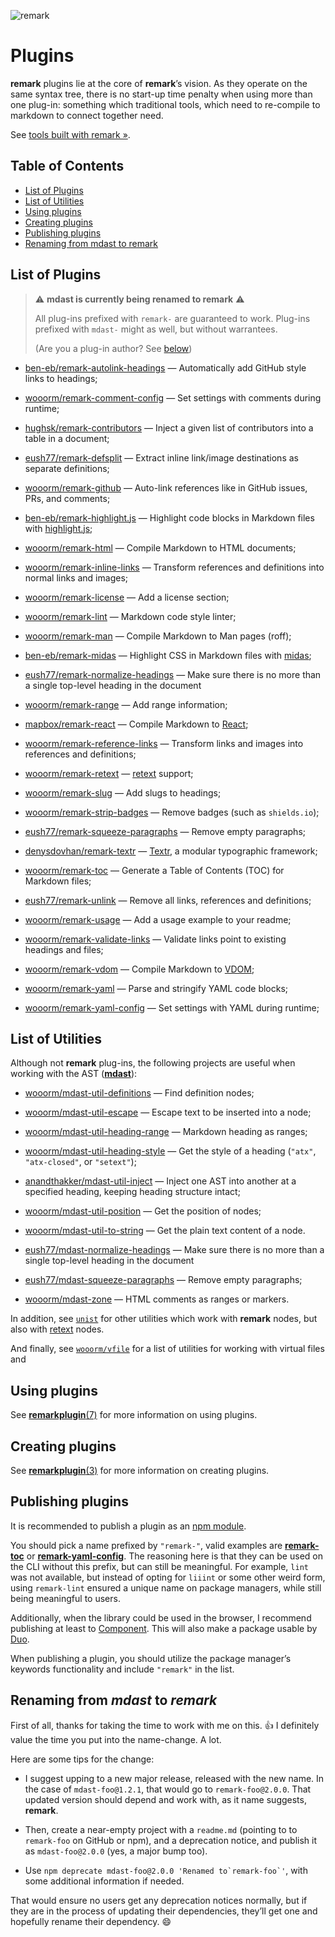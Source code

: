 ![remark](https://cdn.rawgit.com/wooorm/remark/master/logo.svg)

# Plugins

**remark** plugins lie at the core of **remark**’s vision. As they operate on
the same syntax tree, there is no start-up time penalty when using more than
one plug-in: something which traditional tools, which need to re-compile
to markdown to connect together need.

See [tools built with remark »](https://github.com/wooorm/remark/blob/master/doc/products.md).

## Table of Contents

*   [List of Plugins](#list-of-plugins)
*   [List of Utilities](#list-of-utilities)
*   [Using plugins](#using-plugins)
*   [Creating plugins](#creating-plugins)
*   [Publishing plugins](#publishing-plugins)
*   [Renaming from mdast to remark](#renaming-from-mdast-to-remark)

## List of Plugins

> :warning: **mdast is currently being renamed to remark** :warning:
>
> All plug-ins prefixed with `remark-` are guaranteed to work.
> Plug-ins prefixed with `mdast-` might as well, but without warrantees.
>
> (Are you a plug-in author? See [below](#renaming-from-mdast-to-remark))

*   [ben-eb/remark-autolink-headings](https://github.com/ben-eb/remark-autolink-headings)
    — Automatically add GitHub style links to headings;

*   [wooorm/remark-comment-config](https://github.com/wooorm/remark-comment-config)
    — Set settings with comments during runtime;

*   [hughsk/remark-contributors](https://github.com/hughsk/remark-contributors)
    — Inject a given list of contributors into a table in a document;

*   [eush77/remark-defsplit](https://github.com/eush77/remark-defsplit)
    — Extract inline link/image destinations as separate definitions;

*   [wooorm/remark-github](https://github.com/wooorm/remark-github)
    — Auto-link references like in GitHub issues, PRs, and comments;

*   [ben-eb/remark-highlight.js](https://github.com/ben-eb/remark-highlight.js)
    — Highlight code blocks in Markdown files with
    [highlight.js](https://github.com/isagalaev/highlight.js);

*   [wooorm/remark-html](https://github.com/wooorm/remark-html)
    — Compile Markdown to HTML documents;

*   [wooorm/remark-inline-links](https://github.com/wooorm/remark-inline-links)
    — Transform references and definitions into normal links and images;

*   [wooorm/remark-license](https://github.com/wooorm/remark-license)
    — Add a license section;

*   [wooorm/remark-lint](https://github.com/wooorm/remark-lint)
    — Markdown code style linter;

*   [wooorm/remark-man](https://github.com/wooorm/remark-man)
    — Compile Markdown to Man pages (roff);

*   [ben-eb/remark-midas](https://github.com/ben-eb/remark-midas)
    — Highlight CSS in Markdown files with [midas](https://github.com/ben-eb/midas);

*   [eush77/remark-normalize-headings](https://github.com/eush77/remark-normalize-headings)
    — Make sure there is no more than a single top-level heading in the document

*   [wooorm/remark-range](https://github.com/wooorm/remark-range)
    — Add range information;

*   [mapbox/remark-react](https://github.com/mapbox/remark-react)
    — Compile Markdown to [React](https://github.com/facebook/react);

*   [wooorm/remark-reference-links](https://github.com/wooorm/remark-reference-links)
    — Transform links and images into references and definitions;

*   [wooorm/remark-retext](https://github.com/wooorm/remark-retext)
    — [retext](https://github.com/wooorm/retext) support;

*   [wooorm/remark-slug](https://github.com/wooorm/remark-slug)
    — Add slugs to headings;

*   [wooorm/remark-strip-badges](https://github.com/wooorm/remark-strip-badges)
    — Remove badges (such as `shields.io`);

*   [eush77/remark-squeeze-paragraphs](https://github.com/eush77/remark-squeeze-paragraphs)
    — Remove empty paragraphs;

*   [denysdovhan/remark-textr](https://github.com/denysdovhan/remark-textr)
    — [Textr](https://github.com/shuvalov-anton/textr), a modular typographic
    framework;

*   [wooorm/remark-toc](https://github.com/wooorm/remark-toc)
    — Generate a Table of Contents (TOC) for Markdown files;

*   [eush77/remark-unlink](https://github.com/eush77/remark-unlink)
    — Remove all links, references and definitions;

*   [wooorm/remark-usage](https://github.com/wooorm/remark-usage)
    — Add a usage example to your readme;

*   [wooorm/remark-validate-links](https://github.com/wooorm/remark-validate-links)
    — Validate links point to existing headings and files;

*   [wooorm/remark-vdom](https://github.com/wooorm/remark-vdom)
    — Compile Markdown to [VDOM](https://github.com/Matt-Esch/virtual-dom/);

*   [wooorm/remark-yaml](https://github.com/wooorm/remark-yaml)
    — Parse and stringify YAML code blocks;

*   [wooorm/remark-yaml-config](https://github.com/wooorm/remark-yaml-config)
    — Set settings with YAML during runtime;

## List of Utilities

Although not **remark** plug-ins, the following projects are useful when
working with the AST ([**mdast**](https://github.com/wooorm/mdast)):

*   [wooorm/mdast-util-definitions](https://github.com/wooorm/mdast-util-definitions)
    — Find definition nodes;

*   [wooorm/mdast-util-escape](https://github.com/wooorm/mdast-util-escape)
    — Escape text to be inserted into a node;

*   [wooorm/mdast-util-heading-range](https://github.com/wooorm/mdast-util-heading-range)
    — Markdown heading as ranges;

*   [wooorm/mdast-util-heading-style](https://github.com/wooorm/mdast-util-heading-style)
    — Get the style of a heading (`"atx"`, `"atx-closed"`, or `"setext"`);

*   [anandthakker/mdast-util-inject](https://github.com/anandthakker/mdast-util-inject)
    — Inject one AST into another at a specified heading, keeping heading
    structure intact;

*   [wooorm/mdast-util-position](https://github.com/wooorm/mdast-util-position)
    — Get the position of nodes;

*   [wooorm/mdast-util-to-string](https://github.com/wooorm/mdast-util-to-string)
    — Get the plain text content of a node.

*   [eush77/mdast-normalize-headings](https://github.com/eush77/mdast-normalize-headings)
    — Make sure there is no more than a single top-level heading in the document

*   [eush77/mdast-squeeze-paragraphs](https://github.com/eush77/mdast-squeeze-paragraphs)
    — Remove empty paragraphs;

*   [wooorm/mdast-zone](https://github.com/wooorm/mdast-zone)
    — HTML comments as ranges or markers.

In addition, see [`unist`](https://github.com/wooorm/unist#unist-node-utilties)
for other utilities which work with **remark** nodes, but also with
[retext](https://github.com/wooorm/retext) nodes.

And finally, see [`wooorm/vfile`](https://github.com/wooorm/vfile#related-tools)
for a list of utilities for working with virtual files and

## Using plugins

See [**remarkplugin**(7)](https://github.com/wooorm/remark/blob/master/doc/remarkplugin.7.md)
for more information on using plugins.

## Creating plugins

See [**remarkplugin**(3)](https://github.com/wooorm/remark/blob/master/doc/remarkplugin.3.md)
for more information on creating plugins.

## Publishing plugins

It is recommended to publish a plugin as an
[npm module](https://docs.npmjs.com/getting-started/publishing-npm-packages).

You should pick a name prefixed by `"remark-"`, valid examples are
[**remark-toc**](https://www.npmjs.com/package/remark-toc) or
[**remark-yaml-config**](https://www.npmjs.com/package/remark-yaml-config).
The reasoning here is that they can be used on the CLI without this prefix,
but can still be meaningful. For example, `lint` was not available, but instead
of opting for `liiint` or some other weird form, using `remark-lint` ensured a
unique name on package managers, while still being meaningful to users.

Additionally, when the library could be used in the browser, I recommend
publishing at least to [Component](https://github.com/componentjs/guide/blob/master/creating-components/publishing.md).
This will also make a package usable by [Duo](https://github.com/duojs/duo).

When publishing a plugin, you should utilize the package manager’s keywords
functionality and include `"remark"` in the list.

## Renaming from _mdast_ to _remark_

First of all, thanks for taking the time to work with me on this. 👍
I definitely value the time you put into the name-change.  A lot.

Here are some tips for the change:

*   I suggest upping to a new major release, released with the new name.  In
    the case of `mdast-foo@1.2.1`, that would go to `remark-foo@2.0.0`.
    That updated version should depend and work with, as it name suggests,
    **remark**.

*   Then, create a near-empty project with a `readme.md` (pointing to to
    `remark-foo` on GitHub or npm), and a deprecation notice, and publish it
    as `mdast-foo@2.0.0` (yes, a major bump too).

*   Use ``npm deprecate mdast-foo@2.0.0 'Renamed to`remark-foo`'``, with
    some additional information if needed.

That would ensure no users get any deprecation notices normally, but if they
are in the process of updating their dependencies, they’ll get one and
hopefully rename their dependency. 😄
